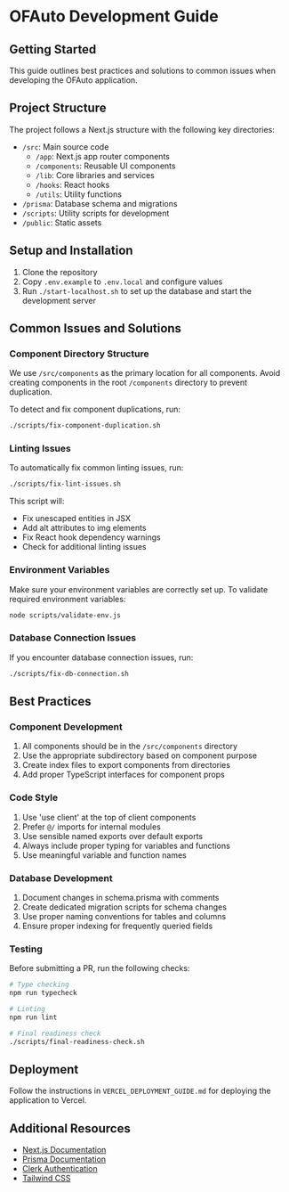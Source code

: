 # OFAuto Development Guide

## Getting Started

This guide outlines best practices and solutions to common issues when developing the OFAuto application.

## Project Structure

The project follows a Next.js structure with the following key directories:

- `/src`: Main source code
  - `/app`: Next.js app router components
  - `/components`: Reusable UI components
  - `/lib`: Core libraries and services
  - `/hooks`: React hooks
  - `/utils`: Utility functions
- `/prisma`: Database schema and migrations
- `/scripts`: Utility scripts for development
- `/public`: Static assets

## Setup and Installation

1. Clone the repository
2. Copy `.env.example` to `.env.local` and configure values
3. Run `./start-localhost.sh` to set up the database and start the development server

## Common Issues and Solutions

### Component Directory Structure

We use `/src/components` as the primary location for all components. Avoid creating components in the root `/components` directory to prevent duplication.

To detect and fix component duplications, run:

```bash
./scripts/fix-component-duplication.sh
```

### Linting Issues

To automatically fix common linting issues, run:

```bash
./scripts/fix-lint-issues.sh
```

This script will:
- Fix unescaped entities in JSX
- Add alt attributes to img elements
- Fix React hook dependency warnings
- Check for additional linting issues

### Environment Variables

Make sure your environment variables are correctly set up. To validate required environment variables:

```bash
node scripts/validate-env.js
```

### Database Connection Issues

If you encounter database connection issues, run:

```bash
./scripts/fix-db-connection.sh
```

## Best Practices

### Component Development

1. All components should be in the `/src/components` directory
2. Use the appropriate subdirectory based on component purpose
3. Create index files to export components from directories
4. Add proper TypeScript interfaces for component props

### Code Style

1. Use 'use client' at the top of client components
2. Prefer `@/` imports for internal modules
3. Use sensible named exports over default exports
4. Always include proper typing for variables and functions
5. Use meaningful variable and function names

### Database Development

1. Document changes in schema.prisma with comments
2. Create dedicated migration scripts for schema changes
3. Use proper naming conventions for tables and columns
4. Ensure proper indexing for frequently queried fields

### Testing

Before submitting a PR, run the following checks:

```bash
# Type checking
npm run typecheck

# Linting
npm run lint

# Final readiness check
./scripts/final-readiness-check.sh
```

## Deployment

Follow the instructions in `VERCEL_DEPLOYMENT_GUIDE.md` for deploying the application to Vercel.

## Additional Resources

- [Next.js Documentation](https://nextjs.org/docs)
- [Prisma Documentation](https://www.prisma.io/docs)
- [Clerk Authentication](https://clerk.com/docs)
- [Tailwind CSS](https://tailwindcss.com/docs) 